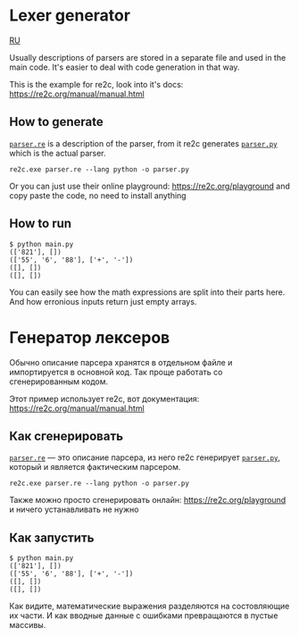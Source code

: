 # Lexer generator

[RU](#генератор-лексеров)

Usually descriptions of parsers are stored in a separate file and used in the main code. It's easier to deal with code generation in that way.

This is the example for re2c, look into it's docs: https://re2c.org/manual/manual.html

## How to generate

[`parser.re`](./parser.re) is a description of the parser, from it re2c generates [`parser.py`](./parser.py) which is the actual parser.

```console
re2c.exe parser.re --lang python -o parser.py
```

Or you can just use their online playground: https://re2c.org/playground and copy paste the code, no need to install anything

## How to run

```console
$ python main.py
(['821'], [])
(['55', '6', '88'], ['+', '-'])
([], [])
([], [])
```

You can easily see how the math expressions are split into their parts here. And how erronious inputs return just empty arrays.

# Генератор лексеров

Обычно описание парсера хранятся в отдельном файле и импортируется в основной код. Так проще работать со сгенерированным кодом.

Этот пример использует re2c, вот документация: https://re2c.org/manual/manual.html

## Как сгенерировать

[`parser.re`](./parser.re) — это описание парсера, из него re2c генерирует [`parser.py`](./parser.py), который и является фактическим парсером.

```console
re2c.exe parser.re --lang python -o parser.py
```

Также можно просто сгенерировать онлайн: https://re2c.org/playground и ничего устанавливать не нужно

## Как запустить

```console
$ python main.py
(['821'], [])
(['55', '6', '88'], ['+', '-'])
([], [])
([], [])
```

Как видите, математические выражения разделяются на состовляющие их части. И как вводные данные с ошибками превращаются в пустые массивы.
